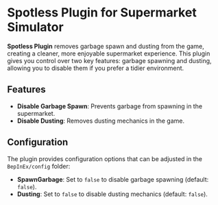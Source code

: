 # Spotless Plugin for Supermarket Simulator

**Spotless Plugin** removes garbage spawn and dusting from the game, creating a cleaner, more enjoyable supermarket experience. This plugin gives you control over two key features: garbage spawning and dusting, allowing you to disable them if you prefer a tidier environment.

## Features

- **Disable Garbage Spawn**: Prevents garbage from spawning in the supermarket.
- **Disable Dusting**: Removes dusting mechanics in the game.

## Configuration

The plugin provides configuration options that can be adjusted in the `BepInEx/config` folder:

- **SpawnGarbage**: Set to `false` to disable garbage spawning (default: `false`).
- **Dusting**: Set to `false` to disable dusting mechanics (default: `false`).

